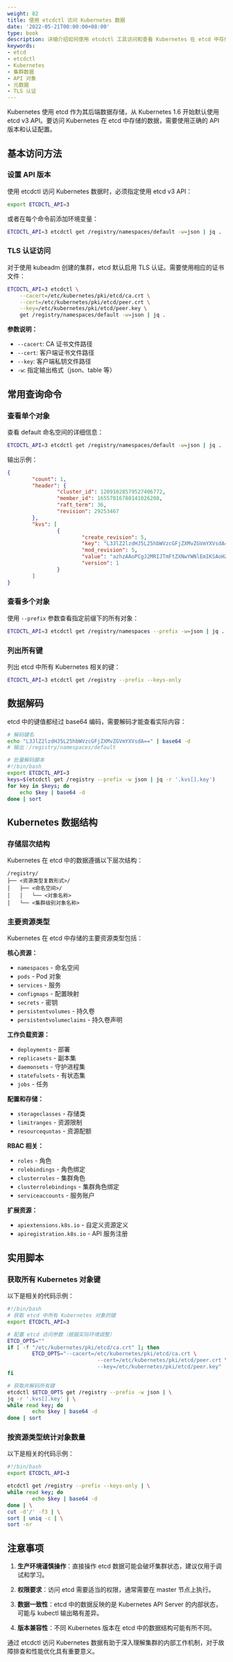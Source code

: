 ```yaml
---
weight: 82
title: 使用 etcdctl 访问 Kubernetes 数据
date: '2022-05-21T00:00:00+08:00'
type: book
description: 详细介绍如何使用 etcdctl 工具访问和查看 Kubernetes 在 etcd 中存储的集群数据，包括配置方法、常用命令和数据结构分析。
keywords:
- etcd
- etcdctl
- Kubernetes
- 集群数据
- API 对象
- 元数据
- TLS 认证
---
```


Kubernetes 使用 etcd 作为其后端数据存储，从 Kubernetes 1.6 开始默认使用 etcd v3 API。要访问 Kubernetes 在 etcd 中存储的数据，需要使用正确的 API 版本和认证配置。

## 基本访问方法

### 设置 API 版本

使用 etcdctl 访问 Kubernetes 数据时，必须指定使用 etcd v3 API：

```bash
export ETCDCTL_API=3
```

或者在每个命令前添加环境变量：

```bash
ETCDCTL_API=3 etcdctl get /registry/namespaces/default -w=json | jq .
```

### TLS 认证访问

对于使用 kubeadm 创建的集群，etcd 默认启用 TLS 认证。需要使用相应的证书文件：

```bash
ETCDCTL_API=3 etcdctl \
    --cacert=/etc/kubernetes/pki/etcd/ca.crt \
    --cert=/etc/kubernetes/pki/etcd/peer.crt \
    --key=/etc/kubernetes/pki/etcd/peer.key \
    get /registry/namespaces/default -w=json | jq .
```

**参数说明：**

- `--cacert`: CA 证书文件路径
- `--cert`: 客户端证书文件路径  
- `--key`: 客户端私钥文件路径
- `-w`: 指定输出格式（json、table 等）

## 常用查询命令

### 查看单个对象

查看 default 命名空间的详细信息：

```bash
ETCDCTL_API=3 etcdctl get /registry/namespaces/default -w=json | jq .
```

输出示例：

```json
{
        "count": 1,
        "header": {
                "cluster_id": 12091028579527406772,
                "member_id": 16557816780141026208,
                "raft_term": 36,
                "revision": 29253467
        },
        "kvs": [
                {
                        "create_revision": 5,
                        "key": "L3JlZ2lzdHJ5L25hbWVzcGFjZXMvZGVmYXVsdA==",
                        "mod_revision": 5,
                        "value": "azhzAAoPCgJ2MRIJTmFtZXNwYWNlEmIKSAoHZGVmYXVsdBIAGgAiACokZTU2YzMzMDgtMWVhOC0xMWU3LThjZDctZjRlOWQ0OWY4ZWQwMgA4AEILCIn4sscFEKOg9xd6ABIMCgprdWJlcm5ldGVzGggKBkFjdGl2ZRoAIgA=",
                        "version": 1
                }
        ]
}
```

### 查看多个对象

使用 `--prefix` 参数查看指定前缀下的所有对象：

```bash
ETCDCTL_API=3 etcdctl get /registry/namespaces --prefix -w=json | jq .
```

### 列出所有键

列出 etcd 中所有 Kubernetes 相关的键：

```bash
ETCDCTL_API=3 etcdctl get /registry --prefix --keys-only
```

## 数据解码

etcd 中的键值都经过 base64 编码，需要解码才能查看实际内容：

```bash
# 解码键名
echo "L3JlZ2lzdHJ5L25hbWVzcGFjZXMvZGVmYXVsdA==" | base64 -d
# 输出：/registry/namespaces/default

# 批量解码脚本
#!/bin/bash
export ETCDCTL_API=3
keys=$(etcdctl get /registry --prefix -w json | jq -r '.kvs[].key')
for key in $keys; do
    echo $key | base64 -d
done | sort
```

## Kubernetes 数据结构

### 存储层次结构

Kubernetes 在 etcd 中的数据遵循以下层次结构：

```
/registry/
├── <资源类型复数形式>/
│   ├── <命名空间>/
│   │   └── <对象名称>
│   └── <集群级别对象名称>
```

### 主要资源类型

Kubernetes 在 etcd 中存储的主要资源类型包括：

**核心资源：**

- `namespaces` - 命名空间
- `pods` - Pod 对象
- `services` - 服务
- `configmaps` - 配置映射
- `secrets` - 密钥
- `persistentvolumes` - 持久卷
- `persistentvolumeclaims` - 持久卷声明

**工作负载资源：**

- `deployments` - 部署
- `replicasets` - 副本集
- `daemonsets` - 守护进程集
- `statefulsets` - 有状态集
- `jobs` - 任务

**配置和存储：**

- `storageclasses` - 存储类
- `limitranges` - 资源限制
- `resourcequotas` - 资源配额

**RBAC 相关：**

- `roles` - 角色
- `rolebindings` - 角色绑定
- `clusterroles` - 集群角色
- `clusterrolebindings` - 集群角色绑定
- `serviceaccounts` - 服务账户

**扩展资源：**

- `apiextensions.k8s.io` - 自定义资源定义
- `apiregistration.k8s.io` - API 服务注册

## 实用脚本

### 获取所有 Kubernetes 对象键

以下是相关的代码示例：

```bash
#!/bin/bash
# 获取 etcd 中所有 Kubernetes 对象的键
export ETCDCTL_API=3

# 配置 etcd 访问参数（根据实际环境调整）
ETCD_OPTS=""
if [ -f "/etc/kubernetes/pki/etcd/ca.crt" ]; then
        ETCD_OPTS="--cacert=/etc/kubernetes/pki/etcd/ca.crt \
                             --cert=/etc/kubernetes/pki/etcd/peer.crt \
                             --key=/etc/kubernetes/pki/etcd/peer.key"
fi

# 获取并解码所有键
etcdctl $ETCD_OPTS get /registry --prefix -w json | \
jq -r '.kvs[].key' | \
while read key; do
        echo $key | base64 -d
done | sort
```

### 按资源类型统计对象数量

以下是相关的代码示例：

```bash
#!/bin/bash
export ETCDCTL_API=3

etcdctl get /registry --prefix --keys-only | \
while read key; do
        echo $key | base64 -d
done | \
cut -d'/' -f3 | \
sort | uniq -c | \
sort -nr
```

## 注意事项

1. **生产环境谨慎操作**：直接操作 etcd 数据可能会破坏集群状态，建议仅用于调试和学习。

2. **权限要求**：访问 etcd 需要适当的权限，通常需要在 master 节点上执行。

3. **数据一致性**：etcd 中的数据反映的是 Kubernetes API Server 的内部状态，可能与 kubectl 输出略有差异。

4. **版本兼容性**：不同 Kubernetes 版本在 etcd 中的数据结构可能有所不同。

通过 etcdctl 访问 Kubernetes 数据有助于深入理解集群的内部工作机制，对于故障排查和性能优化具有重要意义。

